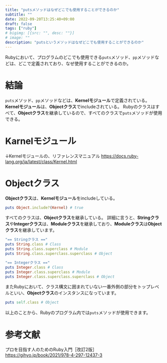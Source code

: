 ```yaml
---
title: "putsメソッドはなぜどこでも使用することができるのか"
subtitle: ""
date: 2022-09-20T13:25:40+09:00
draft: false
tags: ["ruby"]
# bigimg: [{src: "", desc: ""}]
# image: ""
description: "putsというメソッドはなぜどこでも使用することができるのか"
---
```


Rubyにおいて、プログラムのどこでも使用できる`puts`メソッド、`pp`メソッドなどは、どこで定義されており、なぜ使用することができるのか。

<!--more-->

# 結論

`puts`メソッド、`pp`メソッドなどは、**Kernelモジュール**で定義されている。
**Kernelモジュール**は、**Objectクラス**でincludeされている。
Rubyのクラスはすべて、**Objectクラス**を継承しているので、すべてのクラスで`puts`メソッドが使用できる。

# Karnelモジュール

↓Kernelモジュールの、リファレンスマニュアル
https://docs.ruby-lang.org/ja/latest/class/Kernel.html

# Objectクラス

**Objectクラス**は、**Kernelモジュール**をincludeしている。

```rb
puts Object.include?(Kernel) # true
```

すべてのクラスは、**Objectクラス**を継承している。
詳細に言うと、**Stringクラス**や**Integerクラス**は、**Moduleクラス**を継承しており、**Moduleクラス**は**Objectクラス**を継承しています。

```rb
"== Stringクラス =="
puts String.class # Class
puts String.class.superclass # Module
puts String.class.superclass.superclass # Object

"== Integerクラス =="
puts Integer.class # Class
puts Integer.class.superclass # Module
puts Integer.class.superclass.superclass # Object
```

またRubyにおいて、クラス構文に囲まれていない一番外側の部分をトップレベルといい、**Objectクラス**のインスタンスになっています。

```rb
puts self.class # Object
```

以上のことから、Rubyのプログラム内では`puts`メソッドが使用できます。

# 参考文献

プロを目指す人のためのRuby入門［改訂2版］
https://gihyo.jp/book/2021/978-4-297-12437-3
